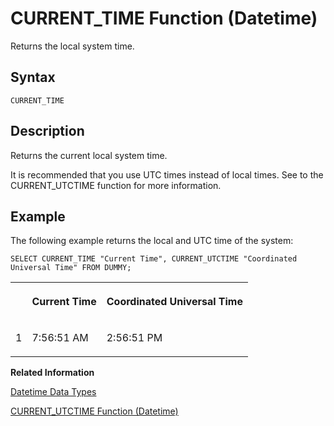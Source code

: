 <!-- loio20de382f7519101482ca9a2865a86014 -->

# CURRENT\_TIME Function \(Datetime\)

Returns the local system time.



<a name="loio20de382f7519101482ca9a2865a86014__sql_function_current_time_1sql_function_current_time_syntax"/>

## Syntax

```
CURRENT_TIME
```



<a name="loio20de382f7519101482ca9a2865a86014__sql_function_current_time_1sql_function_current_time_description"/>

## Description

Returns the current local system time.

It is recommended that you use UTC times instead of local times. See to the CURRENT\_UTCTIME function for more information.



<a name="loio20de382f7519101482ca9a2865a86014__sql_function_current_time_1sql_function_current_time_examples"/>

## Example

The following example returns the local and UTC time of the system:

```
SELECT CURRENT_TIME "Current Time", CURRENT_UTCTIME "Coordinated Universal Time" FROM DUMMY;
```


<table>
<tr>
<th valign="top">

 

</th>
<th valign="top">

Current Time

</th>
<th valign="top">

Coordinated Universal Time

</th>
</tr>
<tr>
<td valign="top">

1

</td>
<td valign="top">

7:56:51 AM

</td>
<td valign="top">

2:56:51 PM

</td>
</tr>
</table>

**Related Information**  


[Datetime Data Types](../datetime-data-types-3f81ccc.md "Datetime data types are used to store date and time information.")

[CURRENT\_UTCTIME Function \(Datetime\)](current-utctime-function-datetime-20dec53.md "Returns the current UTC time.")

